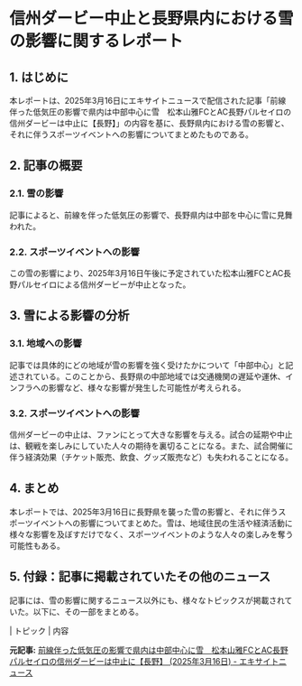 # 信州ダービー中止と長野県内における雪の影響に関するレポート

## 1. はじめに

本レポートは、2025年3月16日にエキサイトニュースで配信された記事「前線伴った低気圧の影響で県内は中部中心に雪　松本山雅FCとAC長野パルセイロの信州ダービーは中止に【長野】」の内容を基に、長野県内における雪の影響と、それに伴うスポーツイベントへの影響についてまとめたものである。

## 2. 記事の概要

### 2.1. 雪の影響

記事によると、前線を伴った低気圧の影響で、長野県内は中部を中心に雪に見舞われた。

### 2.2. スポーツイベントへの影響

この雪の影響により、2025年3月16日午後に予定されていた松本山雅FCとAC長野パルセイロによる信州ダービーが中止となった。

## 3. 雪による影響の分析

### 3.1. 地域への影響

記事では具体的にどの地域が雪の影響を強く受けたかについて「中部中心」と記述されている。このことから、長野県の中部地域では交通機関の遅延や運休、インフラへの影響など、様々な影響が発生した可能性が考えられる。

### 3.2. スポーツイベントへの影響

信州ダービーの中止は、ファンにとって大きな影響を与える。試合の延期や中止は、観戦を楽しみにしていた人々の期待を裏切ることになる。また、試合開催に伴う経済効果（チケット販売、飲食、グッズ販売など）も失われることになる。

## 4. まとめ

本レポートでは、2025年3月16日に長野県を襲った雪の影響と、それに伴うスポーツイベントへの影響についてまとめた。雪は、地域住民の生活や経済活動に様々な影響を及ぼすだけでなく、スポーツイベントのような人々の楽しみを奪う可能性もある。

## 5. 付録：記事に掲載されていたその他のニュース

記事には、雪の影響に関するニュース以外にも、様々なトピックスが掲載されていた。以下に、その一部をまとめる。

| トピック | 内容 

**元記事:** [前線伴った低気圧の影響で県内は中部中心に雪　松本山雅FCとAC長野パルセイロの信州ダービーは中止に【長野】 (2025年3月16日) - エキサイトニュース](https://www.excite.co.jp/news/article/tsb_1273843478049096307/)
